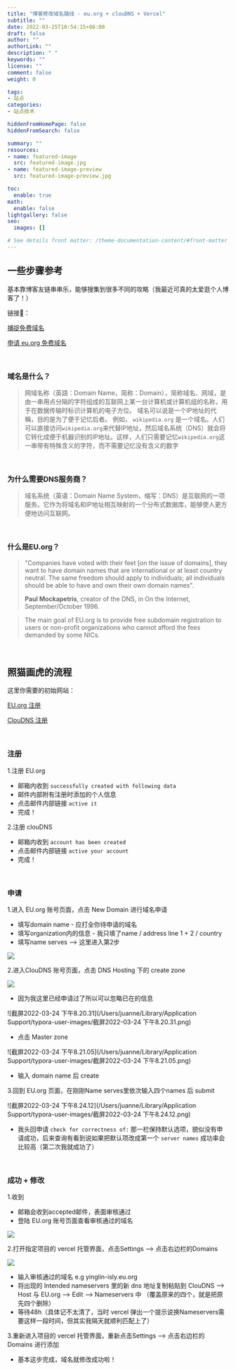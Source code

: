 ```yaml
---
title: "博客修改域名路线 - eu.org + clouDNS + Vercel"
subtitle: ""
date: 2022-03-25T10:54:15+08:00
draft: false
author: ""
authorLink: ""
description: " "
keywords: ""
license: ""
comment: false
weight: 0

tags:
- 站点
categories:
- 站点技术

hiddenFromHomePage: false
hiddenFromSearch: false

summary: ""
resources:
- name: featured-image
  src: featured-image.jpg
- name: featured-image-preview
  src: featured-image-preview.jpg

toc:
  enable: true
math:
  enable: false
lightgallery: false
seo:
  images: []

# See details front matter: /theme-documentation-content/#front-matter
---
```


<!--more-->



## 一些步骤参考

基本靠博客友链串串乐，能够搜集到很多不同的攻略（我最近可真的太爱逛个人博客了！）



链接🔗：

[捕捉免费域名](https://blog.mysto.cyou/posts/211221-euorgdomain/)

[申请 eu.org 免费域名](https://ednovas.xyz/2021/12/17/euorg/)


<br>

### 域名是什么？

> 网域名称（英語：Domain Name，简称：Domain），简称域名、网域，是由一串用点分隔的字符组成的互联网上某一台计算机或计算机组的名称，用于在数据传输时标识计算机的电子方位。 域名可以说是一个IP地址的代稱，目的是为了便于记忆后者。 例如， `wikipedia.org` 是一个域名。人们可以直接访问`wikipedia.org`来代替IP地址，然后域名系统（DNS）就会将它转化成便于机器识别的IP地址。这样，人们只需要记忆`wikipedia.org`这一串带有特殊含义的字符，而不需要记忆没有含义的数字

<br>

### 为什么需要DNS服务商？

> 域名系统（英语：Domain Name System，缩写：DNS）是互联网的一项服务。它作为将域名和IP地址相互映射的一个分布式数据库，能够使人更方便地访问互联网。

<br>

### 什么是EU.org？

> "Companies have voted with their feet [on the issue of domains], they want to have domain names that are international or at least country neutral. The same freedom should apply to individuals; all individuals should be able to have and own their own domain names".
>
> **Paul Mockapetris**, creator of the DNS, in On the Internet, September/October 1996.

> The main goal of EU.org is to provide free subdomain registration to users or non-profit organizations who cannot afford the fees demanded by some NICs.

<br>

## 照猫画虎的流程



这里你需要的初始网站：

[EU.org 注册](https://nic.eu.org/arf/en/login/)

[ClouDNS 注册](https://www.cloudns.net/)

<br>

### 注册

1.注册 EU.org 

- 邮箱内收到 `successfully created with following data`
- 邮件内部附有注册时添加的个人信息
- 点击邮件内部链接  `active it`
- 完成！

2.注册 clouDNS

- 邮箱内收到 `account has been created`
- 点击邮件内部链接 `active your account`
- 完成！

<br>

### 申请

1.进入 EU.org 账号页面，点击 New Domain 进行域名申请

- 填写domain name - 应打全你待申请的域名
- 填写organization内的信息 - 我只填了name / address line 1 + 2 / country
- 填写name serves  --> 这里进入第2步

![](https://tva1.sinaimg.cn/large/e6c9d24egy1h0l8jv0kcfj21740pyn0k.jpg)



2.进入ClouDNS 账号页面，点击 DNS Hosting 下的 create zone

![](https://tva1.sinaimg.cn/large/e6c9d24egy1h0l8mcu7u5j21480b6mxu.jpg)

- 因为我这里已经申请过了所以可以忽略已在的信息

![截屏2022-03-24 下午8.20.31](/Users/juanne/Library/Application Support/typora-user-images/截屏2022-03-24 下午8.20.31.png)

- 点击 Master zone 

![截屏2022-03-24 下午8.21.05](/Users/juanne/Library/Application Support/typora-user-images/截屏2022-03-24 下午8.21.05.png)

- 输入 domain name 后 create



3.回到 EU.org 页面，在刚刚Name serves里依次输入四个names 后 submit

![截屏2022-03-24 下午8.24.12](/Users/juanne/Library/Application Support/typora-user-images/截屏2022-03-24 下午8.24.12.png)

- 我头回申请 `check for correctness of:` 那一栏保持默认选项，貌似没有申请成功，后来查询有看到说如果把默认项改成第一个 `server names` 成功率会比较高（第二次我就成功了）

<br>

### 成功 + 修改

1.收到

- 邮箱会收到accepted邮件，表面审核通过
- 登陆 EU.org 账号页面查看审核通过的域名

![](https://tva1.sinaimg.cn/large/e6c9d24egy1h0l91k9tsmj20ze0aidh8.jpg)



2.打开指定项目的 vercel 托管界面，点击Settings --> 点击右边栏的Domains

![](https://tva1.sinaimg.cn/large/e6c9d24egy1h0mda6g8bgj218g0jcdhp.jpg)

- 输入审核通过的域名 e.g yinglin-isly.eu.org
- 将出现的 Intended nameservers 里的新 dns 地址复制粘贴到 ClouDNS --> Host 与 EU.org --> Edit --> Nameservers 中 （覆盖原来的四个，就是把原先四个删除）
- 等待48h（具体记不太清了，当时 vercel 弹出一个提示说换Nameservers需要这样一段时间，但其实我隔天就顺利匹配上了）



3.重新进入项目的 vercel 托管界面，重新点击Settings --> 点击右边栏的Domains 进行添加

- 基本这步完成，域名就修改成功啦！

<br>